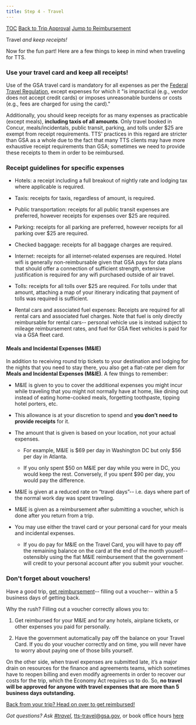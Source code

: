 ```yaml
---
title: Step 4 - Travel
---
```


[TOC](/travel-guide-table-of-contents)
[Back to Trip Approval](/travel-guide-3-approval)
[Jump to Reimbursement](/travel-guide-5-reimbursement)

Travel _and keep receipts!_

Now for the fun part! Here are a few things to keep in mind when traveling for TTS.

### Use your travel card and keep all receipts!

Use of the GSA travel card is mandatory for all expenses as per the [Federal Travel Regulation](https://www.gsa.gov/policy-regulations/regulations/federal-travel-regulation-ftr?asset=101276#wp1091086), except expenses for which it "is impractical (e.g., vendor does not accept credit cards) or imposes unreasonable burdens or costs (e.g., fees are charged for using the card)."

Additionally, you should keep receipts for as many expenses as practicable (except meals), **including taxis of all amounts**. Only travel booked in Concur, meals/incidentals, public transit, parking, and tolls under $25 are exempt from receipt requirements. TTS' practices in this regard are stricter than GSA as a whole due to the fact that many TTS clients may have more exhaustive receipt requirements than GSA; sometimes we need to provide these receipts to them in order to be reimbursed.

### Receipt guidelines for specific expenses

* Hotels: a receipt including a full breakout of nightly rate and lodging tax where applicable is required.

* Taxis: receipts for taxis, regardless of amount, is required.

* Public transportation: receipts for all public transit expenses are preferred, however receipts for expenses over $25 are required.

* Parking: receipts for all parking are preferred, however receipts for all parking over $25 are required.

* Checked baggage: receipts for all baggage charges are required.

* Internet: receipts for all internet-related expenses are required. Hotel wifi is generally non-reimbursable given that GSA pays for data plans that should offer a connection of sufficient strength, extensive justification is required for any wifi purchased outside of air travel.

* Tolls: receipts for all tolls over $25 are required. For tolls under that amount, attaching a map of your itinerary indicating that payment of tolls was required is sufficient.

* Rental cars and associated fuel expenses: Receipts are required for all rental cars and associated fuel charges. Note that fuel is only directly reimbursable for rental cars-- personal vehicle use is instead subject to mileage reimbursement rates, and fuel for GSA fleet vehicles is paid for via a GSA fleet card.

#### Meals and Incidental Expenses (M&IE)

In addition to receiving round trip tickets to your destination and lodging for the nights that you need to stay there, you also get a flat-rate per diem for **Meals and Incidental Expenses (M&IE)**. A few things to remember:

* M&IE is given to you to cover the additional expenses you might incur while traveling that you might not normally have at home, like dining out instead of eating home-cooked meals, forgetting toothpaste, tipping hotel porters, etc.

* This allowance is at your discretion to spend and **you don’t need to provide receipts** for it.

* The amount that is given is based on your location, not your actual expenses.

    * For example, M&IE is $69 per day in Washington DC but only $56 per day in Atlanta.

    * If you only spent $50 on M&IE per day while you were in DC, you would keep the rest. Conversely, if you spent $90 per day, you would pay the difference.

* M&IE is given at a reduced rate on “travel days”-- i.e. days where part of the normal work day was spent traveling.

* M&IE is given as a reimbursement after submitting a voucher, which is done after you return from a trip.

* You may use either the travel card or your personal card for your meals and incidental expenses.

    * If you do pay for M&IE on the Travel Card, you will have to pay off the remaining balance on the card at the end of the month youself-- ostensibly using the flat M&IE reimbursement that the government will credit to your personal account after you submit your voucher.

### Don't forget about vouchers!

Have a good trip, [get reimbursement](/travel-guide-5-reimbursement)-- filling out a voucher-- within a 5 business days of getting back.

Why the rush? Filling out a voucher correctly allows you to:

1. Get reimbursed for your M&IE and for any hotels, airplane tickets, or other expenses you paid for personally.

2. Have the government automatically pay off the balance on your Travel Card. If you do your voucher correctly and on time, you will never have to worry about paying one of those bills yourself.

On the other side, when travel expenses are submitted late, it’s a major drain on resources for the finance and agreements teams, which sometimes have to reopen billing and even modify agreements in order to recover our costs for the trip, which the Economy Act requires us to do. So, **no travel will be approved for anyone with travel expenses that are more than 5 business days outstanding.**

[Back from your trip? Head on over to get reimbursed!](/travel-guide-5-reimbursement)

*Got questions? Ask [#travel](https://gsa-tts.slack.com/messages/travel)*, [tts-travel@gsa.gov](mailto:tts-travel@gsa.gov), or book office hours [here](https://sites.google.com/a/gsa.gov/tts-office-hours/)
